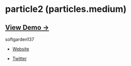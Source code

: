particle2 (particles.medium)
============================

## [View Demo &rarr;](http://www12.ocn.ne.jp/~s_garden/samples/particles2/SilverlightPageParticles2.html)

softgarden137

- [Website](http://blog.goo.ne.jp/softgarden137)

- [Twitter](http://twitter.com/FutureWidgetLab)
